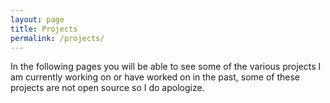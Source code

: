 ```yaml
---
layout: page
title: Projects
permalink: /projects/
---
```


In the following pages you will be able to see some of the various projects I am currently working on or have worked on in the past, some of these projects are not open source so I do apologize.